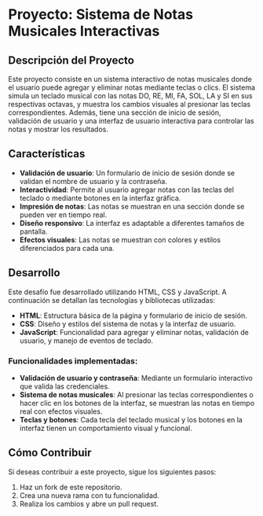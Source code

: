 # Proyecto: Sistema de Notas Musicales Interactivas

## Descripción del Proyecto

Este proyecto consiste en un sistema interactivo de notas musicales donde el usuario puede agregar y eliminar notas mediante teclas o clics. El sistema simula un teclado musical con las notas DO, RE, MI, FA, SOL, LA y SI en sus respectivas octavas, y muestra los cambios visuales al presionar las teclas correspondientes. Además, tiene una sección de inicio de sesión, validación de usuario y una interfaz de usuario interactiva para controlar las notas y mostrar los resultados.

## Características

- **Validación de usuario**: Un formulario de inicio de sesión donde se validan el nombre de usuario y la contraseña.
- **Interactividad**: Permite al usuario agregar notas con las teclas del teclado o mediante botones en la interfaz gráfica.
- **Impresión de notas**: Las notas se muestran en una sección donde se pueden ver en tiempo real.
- **Diseño responsivo**: La interfaz es adaptable a diferentes tamaños de pantalla.
- **Efectos visuales**: Las notas se muestran con colores y estilos diferenciados para cada una.

## Desarrollo

Este desafío fue desarrollado utilizando HTML, CSS y JavaScript. A continuación se detallan las tecnologías y bibliotecas utilizadas:

- **HTML**: Estructura básica de la página y formulario de inicio de sesión.
- **CSS**: Diseño y estilos del sistema de notas y la interfaz de usuario.
- **JavaScript**: Funcionalidad para agregar y eliminar notas, validación de usuario, y manejo de eventos de teclado.

### Funcionalidades implementadas:

- **Validación de usuario y contraseña**: Mediante un formulario interactivo que valida las credenciales.
- **Sistema de notas musicales**: Al presionar las teclas correspondientes o hacer clic en los botones de la interfaz, se muestran las notas en tiempo real con efectos visuales.
- **Teclas y botones**: Cada tecla del teclado musical y los botones en la interfaz tienen un comportamiento visual y funcional.

## Cómo Contribuir

Si deseas contribuir a este proyecto, sigue los siguientes pasos:

1. Haz un fork de este repositorio.
2. Crea una nueva rama con tu funcionalidad.
3. Realiza los cambios y abre un pull request.